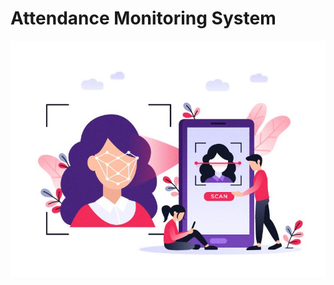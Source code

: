 # Attendance Monitoring System
![Test](https://raw.githubusercontent.com/praj9719/ams/main/assets/holder.jpg)